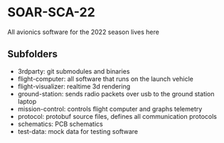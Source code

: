 # SOAR-SCA-22

All avionics software for the 2022 season lives here

## Subfolders

- 3rdparty: git submodules and binaries
- flight-computer: all software that runs on the launch vehicle
- flight-visualizer: realtime 3d rendering
- ground-station: sends radio packets over usb to the ground station laptop
- mission-control: controls flight computer and graphs telemetry
- protocol: protobuf source files, defines all communication protocols
- schematics: PCB schematics
- test-data: mock data for testing software
